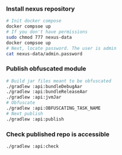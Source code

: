 ### Install nexus repository

```bash
# Init docker compose
docker compsoe up
# If you don't have permissions 
sudo chmod 777 nexus-data
docker compsoe up
# Next, locate password. The user is admin
cat nexus-data/admin.password
```

### Publish obfuscated module

```bash
# Build jar files meant to be obfuscated
./gradlew :api:bundleDebugAar
./gradlew :api:bundleReleaseAar
./gradlew :api:jvmJar
# Obfuscate
./gradlew :api:OBFUSCATING_TASK_NAME
# Next publish
./gradlew :api:publish
```

### Check published repo is accessible

```bash
./gradlew :api:check
```